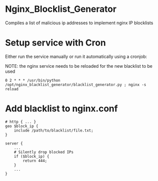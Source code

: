 # Nginx_Blocklist_Generator

Compiles a list of malicious ip addresses to implement nginx IP blocklists

# Setup service with Cron
Either run the service manually or run it automatically using a cronjob:

NOTE: the nginx service needs to be reloaded for the new blacklist to be used
```
0 2 * * * /usr/bin/python /opt/nginx_blacklist_generator/blacklist_generator.py ; nginx -s reload
```

# Add blacklist to nginx.conf

```
# http { ... }
geo $block_ip {
    include /path/to/blacklist/file.txt;
}

server {
    ...
    # Silently drop blocked IPs
    if ($block_ip) {
        return 444;
    }
    ...
}